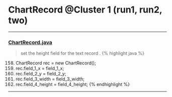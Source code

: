 # ChartRecord @Cluster 1 (run1, run2, two)

***

### [ChartRecord.java](https://searchcode.com/codesearch/view/15642417/)
> set the height field for the text record . 
{% highlight java %}
158. ChartRecord rec = new ChartRecord();
160. rec.field_1_x = field_1_x;
161. rec.field_2_y = field_2_y;
162. rec.field_3_width = field_3_width;
163. rec.field_4_height = field_4_height;
{% endhighlight %}

***

